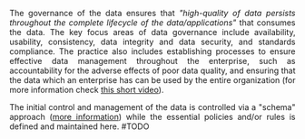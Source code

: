 <div align = "justify">

The governance of the data ensures that *"high-quality of data persists throughout the complete lifecycle of the data/applications"* that consumes
the data. The key focus areas of data governance include availability, usability, consistency, data integrity and data security, and standards
compliance. The practice also includes establishing processes to ensure effective data management throughout the enterprise, such as accountability
for the adverse effects of poor data quality, and ensuring that the data which an enterprise has can be used by the entire organization (for more
information check [this short video](https://www.youtube.com/watch?v=uPsUjKLHLAg)).

The initial control and management of the data is controlled via a "schema" approach ([more information](../README.md)) while the essential policies
and/or rules is defined and maintained here. #TODO

</div>
